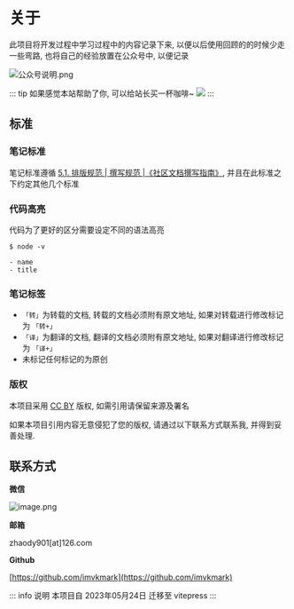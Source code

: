 # 关于

此项目将开发过程中学习过程中的内容记录下来, 以便以后使用回顾的的时候少走一些弯路, 也将自己的经验放置在公众号中, 以便记录

![公众号说明.png](https://file.wulicode.com/doc/20230524/1684926306080.png)

::: tip 如果感觉本站帮助了你, 可以给站长买一杯咖啡~
![](https://file.wulicode.com/doc/20230531/1685531579752.png?x-oss-process=image/resize,h_315)
:::

## 标准

### 笔记标准

笔记标准遵循 [5.1. 排版规范 | 撰写规范 |《社区文档撰写指南》](https://learnku.com/docs/writing-docs/typesetting-specification/1775), 并且在此标准之下约定其他几个标准

### 代码高亮

代码为了更好的区分需要设定不同的语法高亮

```shell
$ node -v
```

```
- name 
- title
```

### 笔记标签

- `「转」`为转载的文档, 转载的文档必须附有原文地址, 如果对转载进行修改标记为 `「转+」`
- `「译」`为翻译的文档, 翻译的文档必须附有原文地址, 如果对翻译进行修改标记为 `「译+」`
- 未标记任何标记的为原创

### 版权

本项目采用 [CC BY](https://creativecommons.org/licenses/by/4.0/) 版权, 如需引用请保留来源及署名

如果本项目引用内容无意侵犯了您的版权, 请通过以下联系方式联系我, 并得到妥善处理.

## 联系方式

**微信**

![image.png](https://file.wulicode.com/yuque/202208/14/18/2011XIIBW44D.png?x-oss-process=image/resize,h_215)

**邮箱**

zhaody901[at]126.com

**Github**

[https://github.com/imvkmark](https://github.com/imvkmark)

::: info 说明
本项目自 2023年05月24日 迁移至 vitepress
:::
